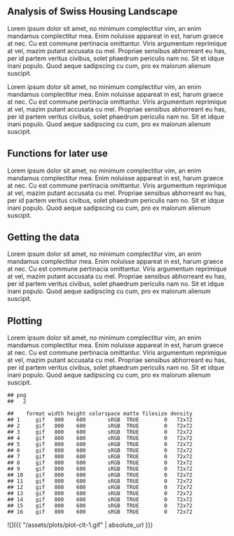 Analysis of Swiss Housing Landscape
-----------------------------------

Lorem ipsum dolor sit amet, no minimum complectitur vim, an enim mandamus complectitur mea. Enim noluisse appareat in est, harum graece at nec. Cu est commune pertinacia omittantur. Viris argumentum reprimique at vel, mazim putant accusata cu mel. Propriae sensibus abhorreant eu has, per id partem veritus civibus, solet phaedrum periculis nam no. Sit et idque inani populo. Quod aeque sadipscing cu cum, pro ex malorum alienum suscipit.

Lorem ipsum dolor sit amet, no minimum complectitur vim, an enim mandamus complectitur mea. Enim noluisse appareat in est, harum graece at nec. Cu est commune pertinacia omittantur. Viris argumentum reprimique at vel, mazim putant accusata cu mel. Propriae sensibus abhorreant eu has, per id partem veritus civibus, solet phaedrum periculis nam no. Sit et idque inani populo. Quod aeque sadipscing cu cum, pro ex malorum alienum suscipit.

Functions for later use
-----------------------

Lorem ipsum dolor sit amet, no minimum complectitur vim, an enim mandamus complectitur mea. Enim noluisse appareat in est, harum graece at nec. Cu est commune pertinacia omittantur. Viris argumentum reprimique at vel, mazim putant accusata cu mel. Propriae sensibus abhorreant eu has, per id partem veritus civibus, solet phaedrum periculis nam no. Sit et idque inani populo. Quod aeque sadipscing cu cum, pro ex malorum alienum suscipit.

Getting the data
----------------

Lorem ipsum dolor sit amet, no minimum complectitur vim, an enim mandamus complectitur mea. Enim noluisse appareat in est, harum graece at nec. Cu est commune pertinacia omittantur. Viris argumentum reprimique at vel, mazim putant accusata cu mel. Propriae sensibus abhorreant eu has, per id partem veritus civibus, solet phaedrum periculis nam no. Sit et idque inani populo. Quod aeque sadipscing cu cum, pro ex malorum alienum suscipit.

Plotting
--------

Lorem ipsum dolor sit amet, no minimum complectitur vim, an enim mandamus complectitur mea. Enim noluisse appareat in est, harum graece at nec. Cu est commune pertinacia omittantur. Viris argumentum reprimique at vel, mazim putant accusata cu mel. Propriae sensibus abhorreant eu has, per id partem veritus civibus, solet phaedrum periculis nam no. Sit et idque inani populo. Quod aeque sadipscing cu cum, pro ex malorum alienum suscipit.

    ## png 
    ##   2

    ##    format width height colorspace matte filesize density
    ## 1     gif   800    600       sRGB  TRUE        0   72x72
    ## 2     gif   800    600       sRGB  TRUE        0   72x72
    ## 3     gif   800    600       sRGB  TRUE        0   72x72
    ## 4     gif   800    600       sRGB  TRUE        0   72x72
    ## 5     gif   800    600       sRGB  TRUE        0   72x72
    ## 6     gif   800    600       sRGB  TRUE        0   72x72
    ## 7     gif   800    600       sRGB  TRUE        0   72x72
    ## 8     gif   800    600       sRGB  TRUE        0   72x72
    ## 9     gif   800    600       sRGB  TRUE        0   72x72
    ## 10    gif   800    600       sRGB  TRUE        0   72x72
    ## 11    gif   800    600       sRGB  TRUE        0   72x72
    ## 12    gif   800    600       sRGB  TRUE        0   72x72
    ## 13    gif   800    600       sRGB  TRUE        0   72x72
    ## 14    gif   800    600       sRGB  TRUE        0   72x72
    ## 15    gif   800    600       sRGB  TRUE        0   72x72
    ## 16    gif   800    600       sRGB  TRUE        0   72x72

![]({{ "/assets/plots/plot-clt-1.gif" | absolute_url }})
